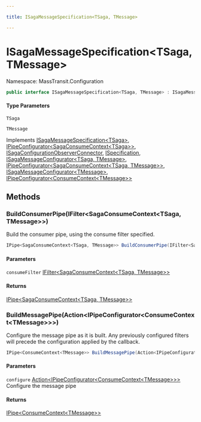 ```yaml
---

title: ISagaMessageSpecification<TSaga, TMessage>

---
```


# ISagaMessageSpecification\<TSaga, TMessage\>

Namespace: MassTransit.Configuration

```csharp
public interface ISagaMessageSpecification<TSaga, TMessage> : ISagaMessageSpecification<TSaga>, IPipeConfigurator<SagaConsumeContext<TSaga>>, ISagaConfigurationObserverConnector, ISpecification, ISagaMessageConfigurator<TSaga, TMessage>, IPipeConfigurator<SagaConsumeContext<TSaga, TMessage>>, ISagaMessageConfigurator<TMessage>, IPipeConfigurator<ConsumeContext<TMessage>>
```

#### Type Parameters

`TSaga`<br/>

`TMessage`<br/>

Implements [ISagaMessageSpecification\<TSaga\>](../masstransit-configuration/isagamessagespecification-1), [IPipeConfigurator\<SagaConsumeContext\<TSaga\>\>](../../masstransit-abstractions/masstransit/ipipeconfigurator-1), [ISagaConfigurationObserverConnector](../../masstransit-abstractions/masstransit/isagaconfigurationobserverconnector), [ISpecification](../../masstransit-abstractions/masstransit/ispecification), [ISagaMessageConfigurator\<TSaga, TMessage\>](../../masstransit-abstractions/masstransit/isagamessageconfigurator-2), [IPipeConfigurator\<SagaConsumeContext\<TSaga, TMessage\>\>](../../masstransit-abstractions/masstransit/ipipeconfigurator-1), [ISagaMessageConfigurator\<TMessage\>](../../masstransit-abstractions/masstransit/isagamessageconfigurator-1), [IPipeConfigurator\<ConsumeContext\<TMessage\>\>](../../masstransit-abstractions/masstransit/ipipeconfigurator-1)

## Methods

### **BuildConsumerPipe(IFilter\<SagaConsumeContext\<TSaga, TMessage\>\>)**

Build the consumer pipe, using the consume filter specified.

```csharp
IPipe<SagaConsumeContext<TSaga, TMessage>> BuildConsumerPipe(IFilter<SagaConsumeContext<TSaga, TMessage>> consumeFilter)
```

#### Parameters

`consumeFilter` [IFilter\<SagaConsumeContext\<TSaga, TMessage\>\>](../../masstransit-abstractions/masstransit/ifilter-1)<br/>

#### Returns

[IPipe\<SagaConsumeContext\<TSaga, TMessage\>\>](../../masstransit-abstractions/masstransit/ipipe-1)<br/>

### **BuildMessagePipe(Action\<IPipeConfigurator\<ConsumeContext\<TMessage\>\>\>)**

Configure the message pipe as it is built. Any previously configured filters will precede
 the configuration applied by the  callback.

```csharp
IPipe<ConsumeContext<TMessage>> BuildMessagePipe(Action<IPipeConfigurator<ConsumeContext<TMessage>>> configure)
```

#### Parameters

`configure` [Action\<IPipeConfigurator\<ConsumeContext\<TMessage\>\>\>](https://learn.microsoft.com/en-us/dotnet/api/system.action-1)<br/>
Configure the message pipe

#### Returns

[IPipe\<ConsumeContext\<TMessage\>\>](../../masstransit-abstractions/masstransit/ipipe-1)<br/>
